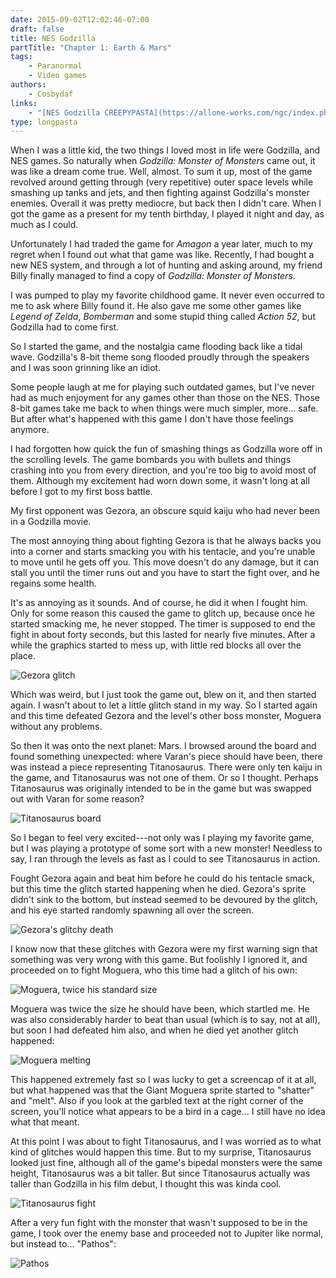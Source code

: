 ```yaml
---
date: 2015-09-02T12:02:46-07:00
draft: false
title: NES Godzilla
partTitle: "Chapter 1: Earth & Mars"
tags:
    - Paranormal
    - Video games
authors:
    - Cosbydaf
links:
    - "[NES Godzilla CREEPYPASTA](https://allone-works.com/ngc/index.php/2015/06/09/chapter-1-earth-mars/)"
type: longpasta
---
```


When I was a little kid, the two things I loved most in life were Godzilla, and
NES games. So naturally when *Godzilla: Monster of Monsters* came out, it was like
a dream come true. Well, almost. To sum it up, most of the game revolved around
getting through (very repetitive) outer space levels while smashing up tanks and
jets, and then fighting against Godzilla's monster enemies. Overall it was pretty
mediocre, but back then I didn't care. When I got the game as a present for my
tenth birthday, I played it night and day, as much as I could.

Unfortunately I had traded the game for *Amagon* a year later, much to my regret
when I found out what that game was like. Recently, I had bought a new NES system,
and through a lot of hunting and asking around, my friend Billy finally managed
to find a copy of *Godzilla: Monster of Monsters*.

I was pumped to play my favorite childhood game. It never even occurred to me to
ask where Billy found it. He also gave me some other games like *Legend of Zelda*,
*Bomberman* and some stupid thing called *Action 52*, but Godzilla had to come
first.

So I started the game, and the nostalgia came flooding back like a tidal wave.
Godzilla's 8-bit theme song flooded proudly through the speakers and I was soon
grinning like an idiot.

Some people laugh at me for playing such outdated games, but I've never had as
much enjoyment for any games other than those on the NES. Those 8-bit games take
me back to when things were much simpler, more... safe. But after what's happened
with this game I don't have those feelings anymore.

I had forgotten how quick the fun of smashing things as Godzilla wore off in the
scrolling levels. The game bombards you with bullets and things crashing into you
from every direction, and you're too big to avoid most of them. Although my
excitement had worn down some, it wasn't long at all before I got to my first
boss battle.

My first opponent was Gezora, an obscure squid kaiju who had never been in a
Godzilla movie.

The most annoying thing about fighting Gezora is that he always backs you into
a corner and starts smacking you with his tentacle, and you're unable to move
until he gets off you. This move doesn't do any damage, but it can stall you
until the timer runs out and you have to start the fight over, and he regains
some health.

It's as annoying as it sounds. And of course, he did it when I fought him. Only
for some reason this caused the game to glitch up, because once he started
smacking me, he never stopped. The timer is supposed to end the fight in about
forty seconds, but this lasted for nearly five minutes. After a while the graphics
started to mess up, with little red blocks all over the place.

![Gezora glitch](gezora-1.png)

Which was weird, but I just took the game out, blew on it, and then started again.
I wasn't about to let a little glitch stand in my way. So I started again and
this time defeated Gezora and the level's other boss monster, Moguera without
any problems.

So then it was onto the next planet: Mars. I browsed around the board and found
something unexpected: where Varan's piece should have been, there was instead a
piece representing Titanosaurus. There were only ten kaiju in the game, and
Titanosaurus was not one of them. Or so I thought. Perhaps Titanosaurus was
originally intended to be in the game but was swapped out with Varan for some
reason?

![Titanosaurus board](titanosaurus-1.png)

So I began to feel very excited---not only was I playing my favorite game,
but I was playing a prototype of some sort with a new monster! Needless to say,
I ran through the levels as fast as I could to see Titanosaurus in action.

Fought Gezora again and beat him before he could do his tentacle smack, but this
time the glitch started happening when he died. Gezora's sprite didn't sink to
the bottom, but instead seemed to be devoured by the glitch, and his eye started
randomly spawning all over the screen.

![Gezora's glitchy death](gezora-2.png)

I know now that these glitches with Gezora were my first warning sign that
something was very wrong with this game. But foolishly I ignored it, and proceeded
on to fight Moguera, who this time had a glitch of his own:

![Moguera, twice his standard size](moguera-1.png)

Moguera was twice the size he should have been, which startled me. He was also
considerably harder to beat than usual (which is to say, not at all), but soon I
had defeated him also, and when he died yet another glitch happened:

![Moguera melting](moguera-2.png)

This happened extremely fast so I was lucky to get a screencap of it at all, but
what happened was that the Giant Moguera sprite started to "shatter" and "melt".
Also if you look at the garbled text at the right corner of the screen, you'll
notice what appears to be a bird in a cage... I still have no idea what that meant.

At this point I was about to fight Titanosaurus, and I was worried as to what kind
of glitches would happen this time. But to my surprise, Titanosaurus looked just
fine, although all of the game's bipedal monsters were the same height,
Titanosaurus was a bit taller. But since Titanosaurus actually was taller than
Godzilla in his film debut, I thought this was kinda cool.

![Titanosaurus fight](titanosaurus-2.png)

After a very fun fight with the monster that wasn't supposed to be in the game,
I took over the enemy base and proceeded not to Jupiter like normal, but instead
to... "Pathos":

![Pathos](pathos-1.png)
